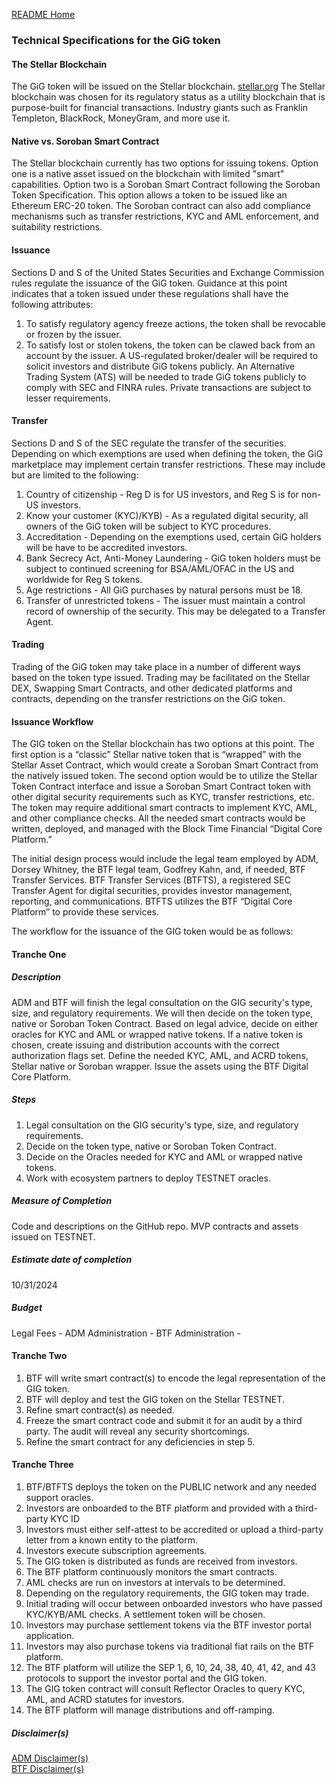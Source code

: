 [README Home](README.md)
### Technical Specifications for the GiG token

#### The Stellar Blockchain
The GiG token will be issued on the Stellar blockchain.  [stellar.org](https://stellar.org) The Stellar blockchain was chosen for its regulatory status as a utility blockchain that is purpose-built for financial transactions. Industry giants such as Franklin Templeton, BlackRock, MoneyGram, and more use it.  

#### Native vs. Soroban Smart Contract
The Stellar blockchain currently has two options for issuing tokens.  Option one is a native asset issued on the blockchain with limited "smart" capabilities.  Option two is a Soroban Smart Contract following the Soroban Token Specification.  This option allows a token to be issued like an Ethereum ERC-20 token.  The Soroban contract can also add compliance mechanisms such as transfer restrictions, KYC and AML enforcement, and suitability restrictions.

#### Issuance
Sections D and S of the United States Securities and Exchange Commission rules regulate the issuance of the GiG token.  Guidance at this point indicates that a token issued under these regulations shall have the following attributes:
1) To satisfy regulatory agency freeze actions, the token shall be revocable or frozen by the issuer.
2) To satisfy lost or stolen tokens, the token can be clawed back from an account by the issuer.
A US-regulated broker/dealer will be required to solicit investors and distribute GiG tokens publicly. An Alternative Trading System (ATS) will be needed to trade GiG tokens publicly to comply with SEC and FINRA rules. Private transactions are subject to lesser requirements.

#### Transfer
Sections D and S of the SEC regulate the transfer of the securities.  Depending on which exemptions are used when defining the token, the GiG marketplace may implement certain transfer restrictions.  These may include but are limited to the following:
1) Country of citizenship - Reg D is for US investors, and Reg S is for non-US investors.
2) Know your customer (KYC)/KYB) - As a regulated digital security, all owners of the GiG token will be subject to KYC procedures.
3) Accreditation - Depending on the exemptions used, certain GiG holders will be have to be accredited investors.
4) Bank Secrecy Act, Anti-Money Laundering - GiG token holders must be subject to continued screening for BSA/AML/OFAC in the US and worldwide for Reg S tokens.
5) Age restrictions - All GiG purchases by natural persons must be 18.
6) Transfer of unrestricted tokens - The issuer must maintain a control record of ownership of the security.  This may be delegated to a Transfer Agent.
#### Trading
Trading of the GiG token may take place in a number of different ways based on the token type issued.  Trading may be facilitated on the Stellar DEX, Swapping Smart Contracts, and other dedicated platforms and contracts, depending on the transfer restrictions on the GiG token.

#### Issuance Workflow
The GIG token on the Stellar blockchain has two options at this point.  The first option is a “classic” Stellar native token that is “wrapped” with the Stellar Asset Contract, which would create a Soroban Smart Contract from the natively issued token.  The second option would be to utilize the Stellar Token Contract interface and issue a Soroban Smart Contract token with other digital security requirements such as KYC, transfer restrictions, etc.  The token may require additional smart contracts to implement KYC, AML, and other compliance checks.  All the needed smart contracts would be written, deployed, and managed with the Block Time Financial “Digital Core Platform.” 

The initial design process would include the legal team employed by ADM, Dorsey Whitney, the BTF legal team, Godfrey Kahn, and, if needed, BTF Transfer Services. BTF Transfer Services (BTFTS), a registered SEC Transfer Agent for digital securities, provides investor management, reporting, and communications. BTFTS utilizes the BTF “Digital Core Platform” to provide these services.

The workflow for the issuance of the GIG token would be as follows:
#### Tranche One  
##### Description
ADM and BTF will finish the legal consultation on the GIG security's type, size, and regulatory requirements.  We will then decide on the token type, native or Soroban Token Contract.  Based on legal advice, decide on either oracles for KYC and AML or wrapped native tokens. If a native token is chosen, create issuing and distribution accounts with the correct authorization flags set.  Define the needed KYC, AML, and ACRD tokens, Stellar native or Soroban wrapper.  Issue the assets using the BTF Digital Core Platform.
##### Steps
1. Legal consultation on the GIG security's type, size, and regulatory requirements.  
2. Decide on the token type, native or Soroban Token Contract.  
3. Decide on the Oracles needed for KYC and AML or wrapped native tokens.  
4. Work with ecosystem partners to deploy TESTNET oracles.
##### Measure of Completion
Code and descriptions on the GitHub repo.  MVP contracts and assets issued on TESTNET.
##### Estimate date of completion
10/31/2024
##### Budget
Legal Fees - 
ADM Administration - 
BTF Administration -

#### Tranche Two
1. BTF will write smart contract(s) to encode the legal representation of the GIG token.  
2. BTF will deploy and test the GIG token on the Stellar TESTNET.  
3. Refine smart contract(s) as needed.  
4. Freeze the smart contract code and submit it for an audit by a third party. The audit will reveal any security shortcomings.   
5. Refine the smart contract for any deficiencies in step 5\.  
#### Tranche Three
1. BTF/BTFTS deploys the token on the PUBLIC network and any needed support oracles.  
2. Investors are onboarded to the BTF platform and provided with a third-party KYC ID  
3. Investors must either self-attest to be accredited or upload a third-party letter from a known entity to the platform.  
4. Investors execute subscription agreements.  
5. The GIG token is distributed as funds are received from investors.  
6. The BTF platform continuously monitors the smart contracts.  
7. AML checks are run on investors at intervals to be determined.  
8. Depending on the regulatory requirements, the GIG token may trade.  
9. Initial trading will occur between onboarded investors who have passed KYC/KYB/AML checks.  A settlement token will be chosen.  
10. Investors may purchase settlement tokens via the BTF investor portal application.  
11. Investors may also purchase tokens via traditional fiat rails on the BTF platform.  
12. The BTF platform will utilize the SEP 1, 6, 10, 24, 38, 40,  41, 42, and 43 protocols to support the investor portal and the GIG token.  
13. The GIG token contract will consult Reflector Oracles to query KYC, AML, and ACRD statutes for investors.  
14. The BTF platform will manage distributions and off-ramping.

##### Disclaimer(s)
[ADM Disclaimer(s)](admdisclaimer.md)  
[BTF Disclaimer(s)](btfdisclaimer.md)
